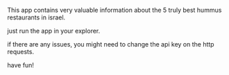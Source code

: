 This app contains very valuable information about the 5 truly best hummus restaurants in israel.

just run the app in your explorer.

if there are any issues, you might need to change the api key on the http requests.

have fun!
